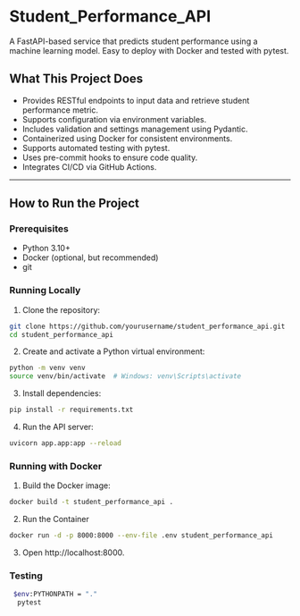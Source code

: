 # Student_Performance_API
A FastAPI-based service that predicts student performance using a machine learning model. Easy to deploy with Docker and tested with pytest.


## What This Project Does

- Provides RESTful endpoints to input data and retrieve student performance metric.
- Supports configuration via environment variables.
- Includes validation and settings management using Pydantic.
- Containerized using Docker for consistent environments.
- Supports automated testing with pytest.
- Uses pre-commit hooks to ensure code quality.
- Integrates CI/CD via GitHub Actions.

---

## How to Run the Project

### Prerequisites

- Python 3.10+
- Docker (optional, but recommended)
- git

### Running Locally

1. Clone the repository:

```bash
git clone https://github.com/yourusername/student_performance_api.git
cd student_performance_api
```
2. Create and activate a Python virtual environment:
```bash
python -m venv venv
source venv/bin/activate  # Windows: venv\Scripts\activate
```
3. Install dependencies:
```bash
pip install -r requirements.txt
```
4. Run the API server:
```bash
uvicorn app.app:app --reload
```

### Running with Docker
1. Build the Docker image:
```bash
docker build -t student_performance_api .
```
2. Run the Container
```bash
docker run -d -p 8000:8000 --env-file .env student_performance_api
```
3. Open http://localhost:8000.

### Testing
```bash
 $env:PYTHONPATH = "."                  
  pytest
```



